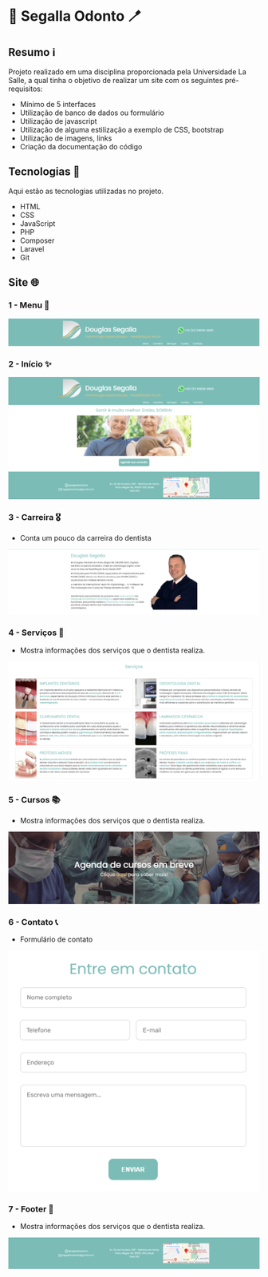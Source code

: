 # 🦷 Segalla Odonto 🪥

## Resumo ℹ️

Projeto realizado em uma disciplina proporcionada pela Universidade La Salle, a qual tinha o objetivo de realizar um site com os seguintes pré-requisitos:

* Mínimo de 5 interfaces
* Utilização de banco de dados ou formulário
* Utilização de javascript
* Utilização de alguma estilização a exemplo de CSS, bootstrap
* Utilização de imagens, links
* Criação da documentação do código


## Tecnologias 🧰

Aqui estão as tecnologias utilizadas no projeto.

* HTML
* CSS
* JavaScript
* PHP
* Composer
* Laravel
* Git


## Site 🌐

### 1 - Menu 📌
![Menu para desktop](./public/img/readme/menu_desktop.png)


### 2 - Início ✨
![Página de início](./public/img/readme/home.png)


### 3 - Carreira 🎖️
* Conta um pouco da carreira do dentista

![Página de carreira](./public/img/readme/carreira.png)

### 4 - Serviços 💼
* Mostra informações dos serviços que o dentista realiza.

![Página de serviços](./public/img/readme/servicos.png)

### 5 - Cursos 📚
* Mostra informações dos serviços que o dentista realiza.

![Página de cursos](./public/img/readme/cursos.png)

### 6 - Contato 📞
* Formulário de contato

![Página de contato](./public/img/readme/contato.png)


### 7 - Footer 🥾
* Mostra informações dos serviços que o dentista realiza.

![Footer para desktop](./public/img/readme/footer.png)
